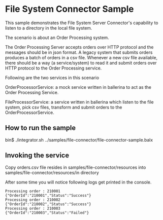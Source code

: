 # File System Connector Sample

This sample demonstrates the File System Server Connector's capability to listen to a directory in the local file system.

The scenario is about an Order Processing system.

The Order Processing Server accepts orders over HTTP protocol and the messages should be in json format.
A legacy system that submits orders produces a batch of orders in a csv file.
Whenever a new csv file available, there should be a way (a service/system) to read it and submit orders over
HTTP protocol to the Order Processing service.

Following are the two services in this scenario

OrderProcessorService: a mock service written in ballerina to act as the Order Processing Service.

FileProcessorService: a service written in ballerina which listen to the file system, pick csv files, transform
and submit orders to the OrderProcessorService.

## How to run the sample

bin$ ./integrator.sh ../samples/file-connector/file-connector-sample.balx

## Invoking the service

Copy orders.csv file resides in samples/file-connector/resources into samples/file-connector/resources/in directory

After some time you will notice following logs get printed in the console.
```
Processing order : 210001
{"OrderId":"210001","Status":"Success"}
Processing order : 210002
{"OrderId":"210002","Status":"Success"}
Processing order : 210003
{"OrderId":"210003","Status":"Failed"}
```
